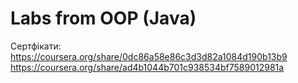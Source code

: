 # Labs from OOP (Java)
Сертфікати:
https://coursera.org/share/0dc86a58e86c3d3d82a1084d190b13b9
https://coursera.org/share/ad4b1044b701c938534bf7589012981a
